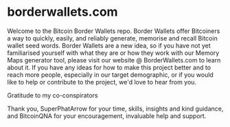 # borderwallets.com
Welcome to the Bitcoin Border Wallets repo.
Border Wallets offer Bitcoiners a way to quickly, easily, and reliably generate, memorise and recall Bitcoin wallet seed words.
Border Wallets are a new idea, so if you have not yet familiarised yourself with what they are or how they work with our Memory Maps generator tool,
please visit our website @ BorderWallets.com to learn about it.
If you have any ideas for how to make this project better and to reach more people, especially in our target demographic,
or if you would like to help or contribute to the project, we'd love to hear from you.


Gratitude to my co-conspirators

Thank you, SuperPhatArrow for your time, skills, insights and kind guidance, and BitcoinQNA for your encouragement, invaluable help and support. 
